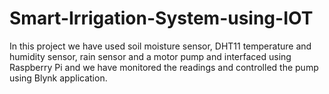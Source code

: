 # Smart-Irrigation-System-using-IOT

In this project we have used soil moisture sensor, DHT11 temperature and humidity sensor, rain sensor and a motor 
pump and interfaced using Raspberry Pi and we have monitored the readings and controlled the pump using Blynk 
application.
